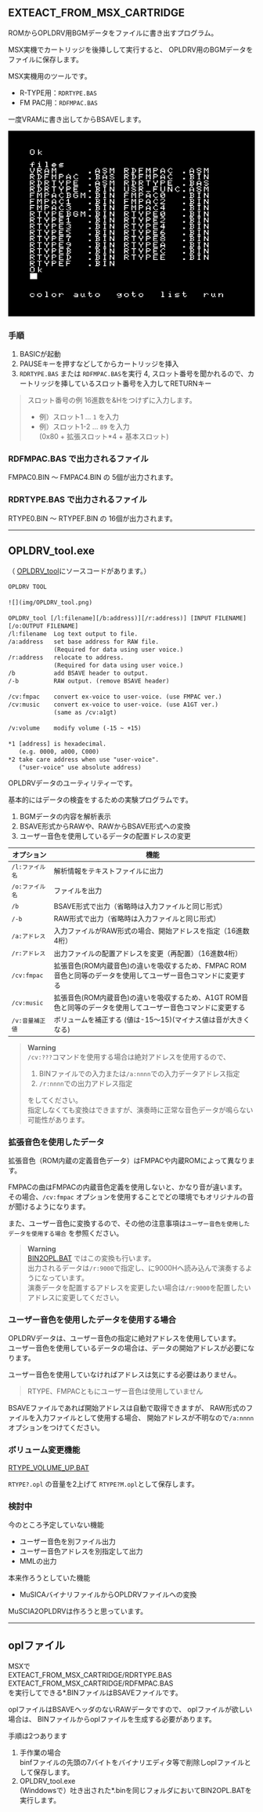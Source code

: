 ﻿
## EXTEACT_FROM_MSX_CARTRIDGE

ROMからOPLDRV用BGMデータをファイルに書き出すプログラム。

MSX実機でカートリッジを後挿しして実行すると、
OPLDRV用のBGMデータをファイルに保存します。

MSX実機用のツールです。

- R-TYPE用：```RDRTYPE.BAS```
- FM PAC用：```RDFMPAC.BAS```

一度VRAMに書き出してからBSAVEします。

![](img/EXTEACT_FROM_MSX_CARTRIDGE.png)

### 手順

1. BASICが起動
2. PAUSEキーを押すなどしてからカートリッジを挿入
3. ```RDRTYPE.BAS``` または ```RDFMPAC.BAS```を実行
4, スロット番号を聞かれるので、カートリッジを挿しているスロット番号を入力してRETURNキー

> スロット番号の例 16進数を&Hをつけずに入力します。
> - 例）スロット1 ... ```1``` を入力
> - 例）スロット1-2 ... ```89``` を入力 <br> (0x80 + 拡張スロット*4 + 基本スロット)

### RDFMPAC.BAS で出力されるファイル

FMPAC0.BIN ～ FMPAC4.BIN の 5個が出力されます。

### RDRTYPE.BAS で出力されるファイル

RTYPE0.BIN ～ RTYPEF.BIN の 16個が出力されます。

- - - -

## OPLDRV_tool.exe

（ [OPLDRV_tool](OPLDRV_tool)にソースコードがあります。）

```
OPLDRV TOOL

![](img/OPLDRV_tool.png)

OPLDRV_tool [/l:filename][/b:address)][/r:address)] [INPUT FILENAME] [/o:OUTPUT FILENAME]
/l:filename  Log text output to file.
/a:address   set base address for RAW file.
             (Required for data using user voice.)
/r:address   relocate to address.
             (Required for data using user voice.)
/b           add BSAVE header to output.
/-b          RAW output. (remove BSAVE header)

/cv:fmpac    convert ex-voice to user-voice. (use FMPAC ver.)
/cv:music    convert ex-voice to user-voice. (use A1GT ver.)
             (same as /cv:a1gt)

/v:volume    modify volume (-15 ~ +15)

*1 [address] is hexadecimal.
   (e.g. 0000, a000, C000)
*2 take care address when use "user-voice".
   ("user-voice" use absolute address)
```

OPLDRVデータのユーティリティーです。

基本的にはデータの検査をするための実験プログラムです。

1. BGMデータの内容を解析表示
2. BSAVE形式からRAWや、RAWからBSAVE形式への変換
3. ユーザー音色を使用しているデータの配置ドレスの変更


| オプション           | 機能                                             |
|----------------------|--------------------------------------------------|
| ```/l:ファイル名```  | 解析情報をテキストファイルに出力
| ```/o:ファイル名```  | ファイルを出力
| ```/b```             | BSAVE形式で出力（省略時は入力ファイルと同じ形式）
| ```/-b```            | RAW形式で出力（省略時は入力ファイルと同じ形式）
| ```/a:アドレス```    | 入力ファイルがRAW形式の場合、開始アドレスを指定（16進数4桁）
| ```/r:アドレス```    | 出力ファイルの配置アドレスを変更（再配置）（16進数4桁）
| ```/cv:fmpac```      | 拡張音色(ROM内蔵音色)の違いを吸収するため、FMPAC ROM音色と同等のデータを使用してユーザー音色コマンドに変更する
| ```/cv:music```      | 拡張音色(ROM内蔵音色)の違いを吸収するため、A1GT ROM音色と同等のデータを使用してユーザー音色コマンドに変更する
| ```/v:音量補正値```  | ボリュームを補正する (値は-15～15)(マイナス値は音が大きくなる)

> **Warning**  
> ```/cv:???```コマンドを使用する場合は絶対アドレスを使用するので、
>
> 1. BINファイルでの入力または```/a:nnnn```での入力データアドレス指定
> 2. ```/r:nnnn```での出力アドレス指定
>
> をしてください。  
> 指定しなくても変換はできますが、演奏時に正常な音色データが鳴らない可能性があります。

### 拡張音色を使用したデータ

拡張音色（ROM内蔵の定義音色データ）はFMPACや内蔵ROMによって異なります。

FMPACの曲はFMPACの内蔵音色定義を使用しないと、かなり音が違います。  
その場合、```/cv:fmpac``` オプションを使用することでどの環境でもオリジナルの音が聞けるようになります。

また、ユーザー音色に変換するので、その他の注意事項は```ユーザー音色を使用したデータを使用する場合``` を参照ください。

> **Warning**  
> [BIN2OPL.BAT](BIN2OPL.BAT) ではこの変換も行います。  
> 出力されるデータは```/r:9000```で指定し、に9000Hへ読み込んで演奏するようになっています。  
> 演奏データを配置するアドレスを変更したい場合は```/r:9000```を配置したいアドレスに変更してください。


### ユーザー音色を使用したデータを使用する場合

OPLDRVデータは、ユーザー音色の指定に絶対アドレスを使用しています。  
ユーザー音色を使用しているデータの場合は、データの開始アドレスが必要になります。  

ユーザー音色を使用していなければアドレスは気にする必要はありません。  
> RTYPE、FMPACともにユーザー音色は使用していません

BSAVEファイルであれば開始アドレスは自動で取得できますが、
RAW形式のファイルを入力ファイルとして使用する場合、
開始アドレスが不明なので```/a:nnnn ```オプションをつけてください。

### ボリューム変更機能

[RTYPE_VOLUME_UP.BAT](RTYPE_VOLUME_UP.BAT)

```RTYPE?.opl``` の音量を2上げて ```RTYPE?M.opl```として保存します。


### 検討中

今のところ予定していない機能

- ユーザー音色を別ファイル出力
- ユーザー音色アドレスを別指定して出力
- MMLの出力

本来作ろうとしていた機能

- MuSICAバイナリファイルからOPLDRVファイルへの変換

MuSCIA2OPLDRVは作ろうと思っています。

- - - -

## oplファイル

MSXで  
EXTEACT_FROM_MSX_CARTRIDGE/RDRTYPE.BAS  
EXTEACT_FROM_MSX_CARTRIDGE/RDFMPAC.BAS  
を実行してできる*.BINファイルはBSAVEファイルです。

oplファイルはBSAVEヘッダのないRAWデータですので、
oplファイルが欲しい場合は、
BINファイルからoplファイルを生成する必要があります。

手順は2つあります

1. 手作業の場合<br> binfファイルの先頭の7バイトをバイナリエディタ等で削除しoplファイルとして保存します。
2. OPLDRV_tool.exe<br> (Winddowsで）吐き出された*.binを同じフォルダにおいてBIN2OPL.BATを実行します。

